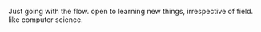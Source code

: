 Just going with the flow. open to learning new things, irrespective of field. like computer science. 
